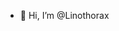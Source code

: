 - 👋 Hi, I’m @Linothorax

<!---
Linothorax/Linothorax is a ✨ special ✨ repository because its `README.md` (this file) appears on your GitHub profile.
You can click the Preview link to take a look at your changes.
--->
